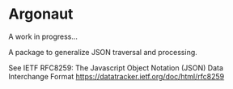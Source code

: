 # Argonaut

A work in progress...

A package to generalize JSON traversal and processing.

See IETF RFC8259: The Javascript Object Notation (JSON) Data Interchange Format https://datatracker.ietf.org/doc/html/rfc8259


